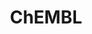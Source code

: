 ---
layout: default
bigquery: https://console.cloud.google.com/bigquery?p=patents-public-data&d=ebi_chembl&page=dataset
citation: '"The ChEMBL database in 2017." Anna Gaulton, Anne Hersey, Michał Nowotka,
  A Patrícia Bento, Jon Chambers, David Mendez, Prudence Mutowo, Francis Atkinson,
  Louisa J Bellis, Elena Cibrián-Uhalte, Mark Davies, Nathan Dedman, Anneli Karlsson,
  María Paula Magariños, John P Overington, George Papadatos, Ines Smit, Andrew R
  Leach Nucleic acids Research (2017) 45 (Database Issue), D945-D954'
contributors: European Bioinformatics Institute
cost: None
description: ChEMBL Data is a manually curated database of small molecules used in
  drug discovery, including information about existing patented drugs.
documentation: 'schema: https://www.ebi.ac.uk/chembl/db_schema


  '
last_edit: 04/13/2022, 10:29:41
location: https://console.cloud.google.com/marketplace/product/google_patents_public_datasets/chembl
maintained_by: EMBL-EBI, an outstation of European Molecular Biology Laboratory
related_publications: '

  ChEMBL: towards direct deposition of bioassay data.


  Mendez D, Gaulton A, Bento AP, Chambers J, De Veij M, Félix E, Magariños MP, Mosquera
  JF, Mutowo P, Nowotka M, Gordillo-Marañón M, Hunter F, Junco L, Mugumbate G, Rodriguez-Lopez
  M, Atkinson F, Bosc N, Radoux CJ, Segura-Cabrera A, Hersey A, Leach AR.


  — Nucleic Acids Res. 2019; 47(D1):D930-D940. doi: 10.1093/nar/gky1075

  '
schema_fields:
- l8
- standard_text_value
- assay_source
- tissue_id
- mechanism_of_action
- compsyn_id
- protein_class_desc
- l1
- end_position
- volume
- site_name
- level1_description
- abstract
- qudt_units
- full_molformula
- withdrawn_reason
- ass_cls_map_id
- patent_id
- log_id
- level2_description
- cell_ontology_id
- atc_code
- hbd
- who_name
- res_stem_id
- activity_count
- target_desc
- compd_id
- comments
- heavy_atoms
- acd_logp
- usan_stem_definition
- ddd_id
- mec_id
- usan_year
- efo_id
- warning_type
- as_id
- ddd_admr
- action_type
- site_id
- prediction_method
- curation_comment
- domain_name
- cell_source_tissue
- mw_monoisotopic
- site_residues
- syn_type
- ref_url
- route
- tbl
- accession
- molfile
- canonical_smiles
- units
- assay_id
- withdrawn_country
- prod_pat_id
- target_mapping
- cell_id
- warnref_id
- level4
- tid_fixed
- start_position
- rtb
- warning_year
- parent_id
- mol_atc_id
- mecref_id
- aidx
- l2
- usan_stem
- withdrawn_year
- variant_id
- species_group_flag
- ref_type
- compound_name
- job_id
- stat
- standard_inchi_key
- alert_id
- uo_units
- activity_comment
- l3
- pref_name
- met_conversion
- stem
- published_value
- domain_description
- max_phase_for_ind
- applicant_full_name
- parent_molregno
- sitecomp_id
- published_relation
- subgroup
- level3_description
- usan_substem
- assay_subcellular_fraction
- ddd_units
- pubmed_id
- hbd_lipinski
- lle
- mc_organism
- irac_code
- enzyme_name
- patent_no
- molregno
- creation_date
- parameter_type
- inorganic_flag
- assay_desc
- company
- aspect
- sequence
- cidx
- selectivity_comment
- chembl_id
- oc_id
- last_active
- ingredient
- assay_category
- component_id
- indref_id
- withdrawn_class
- warning_description
- cellosaurus_id
- version
- published_units
- nda_type
- stem_class
- topical
- entity_type
- binding_site_comment
- db_version
- text_value
- issue
- first_approval
- parameter_value
- bao_format
- le
- first_page
- enzyme_tid
- cell_name
- hba
- clo_id
- annotation
- drug_product_flag
- num_lipinski_ro5_violations
- drugind_id
- co_stem_id
- full_mwt
- class_level
- strength
- alert_name
- bao_id
- relationship_type
- hrac_code
- patent_expire_date
- mechanism_comment
- cell_source_organism
- source_domain_id
- journal
- qed_weighted
- name
- cpd_str_alert_id
- mc_tax_id
- acd_logd
- target_type
- doc_id
- standard_relation
- direct_interaction
- synonyms
- db_source
- compound_key
- normal_range_max
- parent_go_id
- mesh_heading
- component_synonym
- comp_class_id
- drug_record_id
- metref_id
- assay_cell_type
- cx_most_bpka
- pathway_id
- ro3_pass
- ridx
- formulation_id
- black_box_warning
- updated_by
- short_name
- therapeutic_flag
- l5
- met_id
- mc_target_accession
- molecular_mechanism
- standard_inchi
- smid
- mc_target_type
- mol_frac_id
- activity_id
- mesh_id
- cx_logp
- frac_class_id
- doc_type
- mol_irac_id
- confidence
- year
- related_tid
- smarts
- l6
- patent_use_code
- value
- uberon_id
- alert_set_id
- predbind_id
- delist_flag
- bto_id
- level4_description
- research_stem
- protein_class_synonym
- approval_date
- homologue
- isoform
- molsyn_id
- definition
- level1
- indication_class
- source
- alogp
- caloha_id
- toid
- hba_lipinski
- confidence_score
- path
- cell_description
- pchembl_value
- standard_type
- title
- doi
- normal_range_min
- bao_endpoint
- major_class
- disease_efficacy
- product_id
- availability_type
- assay_organism
- updated_on
- cl_lincs_id
- targrel_id
- standard_flag
- organism
- first_in_class
- chirality
- met_comment
- published_type
- irac_class_id
- warning_class
- dosage_form
- structure_type
- ddd_value
- drug_substance_flag
- label
- acd_most_apka
- warning_country
- natural_product
- data_validity_comment
- protein_class_id
- relationship_desc
- helm_notation
- description
- src_compound_id
- previous_company
- acd_most_bpka
- authors
- l4
- innovator_company
- sequence_md5sum
- tax_id
- src_short_name
- ap_id
- psa
- active_molregno
- relation
- molecule_type
- standard_upper_value
- cx_most_apka
- level5
- standard_value
- standard_units
- status
- assay_test_type
- component_type
- warning_id
- withdrawn_flag
- protclasssyn_id
- comp_go_id
- assay_tissue
- class_type
- record_id
- biocomp_id
- ref_id
- cx_logd
- assay_type
- src_description
- orig_description
- src_id
- result_flag
- ad_type
- type
- src_assay_id
- aromatic_rings
- mc_target_name
- mol_hrac_id
- prodrug
- set_name
- who_extra
- dosed_ingredient
- polymer_flag
- country
- mutation
- max_phase
- metabolite_record_id
- targcomp_id
- priority
- bei
- domain_id
- submission_date
- publication_number
- frac_code
- upper_value
- chebi_par_id
- curated_by
- num_ro5_violations
- level2
- go_id
- level3
- actsm_id
- pathway_key
- ddd_comment
- mw_freebase
- potential_duplicate
- cell_source_tax_id
- hrac_class_id
- tid
- entity_id
- sei
- assay_tax_id
- usan_stem_id
- assay_strain
- parenteral
- num_alerts
- l7
- trade_name
- downgraded
- molecular_species
- oral
- assay_param_id
- std_act_id
- domain_type
- substrate_record_id
- parent_type
- efo_term
- assay_class_id
- idx
- active_ingredient
- last_page
- rgid
- relationship
shortname: chembl
tags:
- biotechnology
- health
- chemical
- bioinformatics
- medical
terms_of_use: CC BY-SA 3.0
title: ChEMBL
uuid: e232a192-965c-4ec9-904c-155b6dfe56c5
---